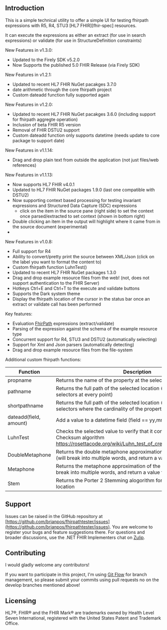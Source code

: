 ﻿
## Introduction ##
This is a simple technical utility to offer a simple UI for testing
fhirpath expressions with R5, R4, STU3 [HL7 FHIR][fhir-spec] resources.

It can execute the expressions as either an extract (for use in search 
expressions) or validate (for use in StructureDefinition constraints)

New Features in v1.3.0:

* Updated to the Firely SDK v5.2.0
* Now Supports the published 5.0 FHIR Release (via Firely SDK)

New Features in v1.2.1:

* Updated to recent HL7 FHIR NuGet pacakges 3.7.0
* date arithmetic through the core fhirpath project
* Custom dateadd function fully supported again

New Features in v1.2.0:

* Updated to recent HL7 FHIR NuGet pacakges 3.6.0 (including support for fhirpath aggregte operation)
* Inclusion of beta FHIR R5 version
* Removal of FHIR DSTU2 support
* Custom dateadd function only supports datetime (needs update to core package to support date)

New Features in v1.1.14:

* Drag and drop plain text from outside the application (not just files/web references)

New Features in v1.1.13:

* Now supports HL7 FHIR v4.0.1
* Updated to HL7 FHIR NuGet packages 1.9.0 (last one compatible with DSTU2)
* Now supporting context based processing for testing invariant expressions and Structured Data Capture (SDC) expressions
  * click on the item in the source pane (right side) to set the context once parsed/extracted to set context (shown in bottom right)
* Double clicking an item in the output will highlight where it came from in the source document (experimental)
* 

New Features in v1.0.8:

* Full support for R4
* Ability to convert/pretty print the source between XML/Json (click on the label you want to format the content to)
* Custom fhirpath function LuhnTest()
* Updated to recent HL7 FHIR NuGet packages 1.3.0
* Drag and drop example resource files from the web! (not, does not support authentication to the FHIR Server)
* Hotkeys Ctrl+E and Ctrl+T to the execute and validate buttons
* Supports the Dark system theme
* Display the fhirpath location of the cursor in the status bar once an extract or validate call has been performed

Key features:

* Evaluation [FhirPath][fhirpath-spec] expressions (extract/validate)
* Parsing of the expression against the schema of the example resource type
* Concurrent support for R4, STU3 and DSTU2 (automatically selecting)
* Support for Xml and Json parsers (automatically detecting)
* Drag and drop example resource files from the file-system

Additional custom fhirpath functions:

| Function | Description
| - | - |
| propname | Returns the name of the property at the selected location |
| pathname | Returns the full path of the selected location (includes array selectors at every point) |
| shortpathname | Returns the full path of the selected location (does not include array selectors where the cardinality of the property is 0..1)|
| dateadd(field, amount) | Add a value to a datetime field (field == yy,mm,dd,hh,hi,ss) |
| LuhnTest | Checks the selected value to verify that it conforms to the Luhn Checksum algorithm https://rosettacode.org/wiki/Luhn_test_of_credit_card_numbers#C.23 |
| DoubleMetaphone | Returns the double metaphone approximation of the selected node (will break into multiple words, and return a value for each word) |
| Metaphone | Returns the metaphone approximation of the selected node (will break into multiple words, and return a value for each word) |
| Stem | Returns the Porter 2 Stemming alogorithm for each word in the input location |

## Support 
Issues can be raised in the GitHub repository at [https://github.com/brianpos/fhirpathtester/issues](https://github.com/brianpos/fhirpathtester/issues).
You are welcome to register your bugs and feature suggestions there. 
For questions and broader discussions, use the .NET FHIR Implementers chat on [Zulip][netapi-zulip].

## Contributing ##
I would gladly welcome any contributors!

If you want to participate in this project, I'm using [Git Flow][nvie] for branch management, so please submit your commits using pull requests no on the develop branches mentioned above! 

[fhirpath-spec]: http://hl7.org/fhirpath/
[r4-spec]: http://www.hl7.org/fhir/R4
[stu3-spec]: http://www.hl7.org/fhir/STU3
[dstu2-spec]: http://hl7.org/fhir/DSTU2/index.html
[netapi-zulip]: https://chat.fhir.org/#narrow/stream/dotnet
[netapi-docu]: http://ewoutkramer.github.io/fhir-net-api/docu-index.html
[nvie]: http://nvie.com/posts/a-successful-git-branching-model/


## Licensing
HL7®, FHIR® and the FHIR Mark® are trademarks owned by Health Level Seven International, 
registered with the United States Patent and Trademark Office.
